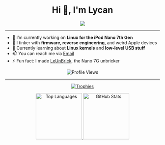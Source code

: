 <h1 align="center">Hi 👋, I'm Lycan</h1>

<p align="center">
  <img src="[https://readme-typing-svg.herokuapp.com?center=true&vCenter=true&lines=Hey+I'm+Lycan!;I+Mod+iPods+and+Hack+Stuff!;Linux+is+awesome!;Reverse+engineering+is+fun.](https://readme-typing-svg.herokuapp.com/demo/?color=F7AE2B&lines=Heya%2C+I+am+Lycan.+;Loves+programming+and+reverse+engineering.;Proficient+in+C%2B%2B+%26+Python+%F0%9F%90%8D;Hobbyist+Penetration+Tester+%F0%9F%8F%B4%E2%80%8D%E2%98%A0%EF%B8%8F;Linux+is+superior.+%F0%9F%90%A7)">
</p>

---

- 🔭 I’m currently working on **Linux for the iPod Nano 7th Gen**
- 🧪 I tinker with **firmware, reverse engineering**, and weird Apple devices
- 🌱 Currently learning about **Linux kernels** and **low-level USB stuff**
- 📫 You can reach me via [Email](mailto:bennebotix@gmail.com)
- ⚡ Fun fact: I made [LeUnBrIck](https://lycanld.github.io/LeUnBrIck/), the Nano 7G unbricker

<p align="center">
  <img src="https://komarev.com/ghpvc/?username=lycanld&label=Profile+Views&color=blue" alt="Profile Views">
</p>

---

<p align="center">
  <a href="https://github.com/ryo-ma/github-profile-trophy">
    <img src="https://github-profile-trophy.vercel.app/?username=lycanld&theme=radical" alt="Trophies">
  </a>
</p>

<p align="center">
  <a href="https://github.com/anuraghazra/github-readme-stats">
    <img height="150" src="https://github-readme-stats.vercel.app/api/top-langs/?username=lycanld&layout=compact&theme=radical" alt="Top Languages">
  </a>
  <a href="https://github.com/anuraghazra/github-readme-stats">
    <img height="150" src="https://github-readme-stats.vercel.app/api?username=lycanld&show_icons=true&theme=radical" alt="GitHub Stats">
  </a>
</p>

